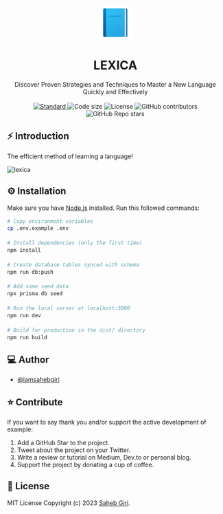 <p align="center">
  <a href="https://github.com/iamsahebgiri/add-readme">
    <img alt="example" height="80" src="https://raw.githubusercontent.com/iamsahebgiri/add-readme/main/static/add-readme.png">
  </a>
</p>
<h1 align="center">LEXICA</h1>

<div align="center">
Discover Proven Strategies and Techniques to Master a New Language Quickly and Effectively

</div>

<br />

<div align="center">
  <a href="https://standardjs.com">
    <img src="https://img.shields.io/badge/code%20style-standard-brightgreen.svg?style=flat-square"
      alt="Standard" />
  </a>
  
  <img src="https://img.shields.io/github/languages/code-size/iamsahebgiri/lexica?style=flat-square" alt="Code size" />

  <img src="https://img.shields.io/github/license/iamsahebgiri/lexica?style=flat-square" alt="License" />

  <img alt="GitHub contributors" src="https://img.shields.io/github/contributors/iamsahebgiri/lexica?style=flat-square">

  <img alt="GitHub Repo stars" src="https://img.shields.io/github/stars/iamsahebgiri/lexica?style=social">
</div>

## ⚡️ Introduction

The efficient method of learning a language!

![lexica](https://github.com/iamsahebgiri/lexica/assets/47132373/0e20d584-962a-42ad-b426-1fd1e009928b)

## ⚙️ Installation

Make sure you have [Node.js](https://nodejs.org/en/download/) installed.
Run this followed commands:

```bash
# Copy environment variables
cp .env.example .env

# Install dependencies (only the first time)
npm install

# Create database tables synced with schema
npm run db:push

# Add some seed data
npx prisma db seed

# Run the local server at localhost:3000
npm run dev

# Build for production in the dist/ directory
npm run build
```

## ‍💻 Author

- [@iamsahebgiri](https://github.com/iamsahebgiri)

## ⭐️ Contribute

If you want to say thank you and/or support the active development of example:

1. Add a GitHub Star to the project.
2. Tweet about the project on your Twitter.
3. Write a review or tutorial on Medium, Dev.to or personal blog.
4. Support the project by donating a cup of coffee.

## 🧾 License

MIT License Copyright (c) 2023 [Saheb Giri](https://github.com/iamsahebgiri).

